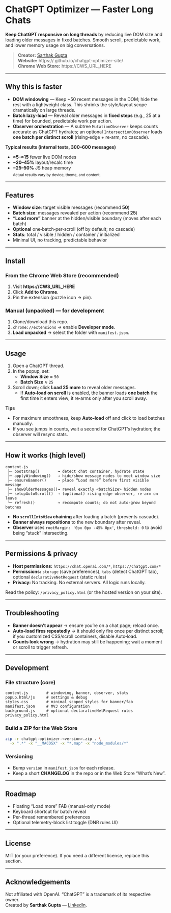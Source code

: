 # ChatGPT Optimizer — Faster Long Chats

**Keep ChatGPT responsive on long threads** by reducing live DOM size and loading older messages in fixed batches. Smooth scroll, predictable work, and lower memory usage on big conversations.

> **Creator:** [Sarthak Gupta](https://www.linkedin.com/in/sarthakgupta04/)  
> **Website:** https://<your-username>.github.io/chatgpt-optimizer-site/  
> **Chrome Web Store:** https://CWS_URL_HERE

---

## Why this is faster

- **DOM windowing** — Keep ~50 recent messages in the DOM; hide the rest with a lightweight class. This shrinks the style/layout scope dramatically on large threads.
- **Batch lazy‑load** — Reveal older messages in **fixed steps** (e.g., 25 at a time) for bounded, predictable work per action.
- **Observer orchestration** — A subtree `MutationObserver` keeps counts accurate as ChatGPT hydrates; an optional `IntersectionObserver` loads **one batch per distinct scroll** (rising‑edge + re‑arm, no cascade).

**Typical results (internal tests, 300–600 messages)**

- **×5–×15** fewer live DOM nodes  
- **−20–45%** layout/recalc time  
- **−25–50%** JS heap memory  
<sub>Actual results vary by device, theme, and content.</sub>

---

## Features

- **Window size**: target visible messages (recommend **50**)
- **Batch size**: messages revealed per action (recommend **25**)
- **“Load more”** banner at the hidden/visible boundary (moves after each batch)
- **Optional** one‑batch‑per‑scroll (off by default; no cascade)
- **Stats**: total / visible / hidden / container / initialized
- Minimal UI, no tracking, predictable behavior

---

## Install

### From the Chrome Web Store (recommended)

1. Visit **https://CWS_URL_HERE**  
2. Click **Add to Chrome**.  
3. Pin the extension (puzzle icon → pin).

### Manual (unpacked) — for development

1. Clone/download this repo.  
2. `chrome://extensions` → enable **Developer mode**.  
3. **Load unpacked** → select the folder with `manifest.json`.

---

## Usage

1. Open a ChatGPT thread.  
2. In the popup, set:
   - **Window Size** ≈ `50`
   - **Batch Size** ≈ `25`
3. Scroll down; click **Load 25 more** to reveal older messages.  
   - If **Auto‑load on scroll** is enabled, the banner loads **one batch** the first time it enters view; it re‑arms only after you scroll away.

**Tips**

- For maximum smoothness, keep **Auto‑load** off and click to load batches manually.  
- If you see jumps in counts, wait a second for ChatGPT’s hydration; the observer will resync stats.

---

## How it works (high level)

```text
content.js
 ├─ bootstrap()        → detect chat container, hydrate state
 ├─ applyWindowing()   → hide/show message nodes to meet window size
 ├─ ensureBanner()     → place “Load more” before first visible message
 ├─ showOlderMessages()→ reveal exactly <batchSize> hidden nodes
 ├─ setupAutoScroll()  → (optional) rising-edge observer, re-arm on leave
 └─ refresh()          → recompute counts; do not auto-grow beyond batches
```

- **No `scrollIntoView` chaining** after loading a batch (prevents cascade).  
- **Banner always repositions** to the new boundary after reveal.  
- **Observer** uses `rootMargin: '0px 0px -45% 0px'`, `threshold: 0` to avoid being “stuck” intersecting.

---

## Permissions & privacy

- **Host permissions:** `https://chat.openai.com/*`, `https://chatgpt.com/*`  
- **Permissions:** `storage` (save preferences), `tabs` (detect ChatGPT tab), optional `declarativeNetRequest` (static rules)  
- **Privacy:** No tracking. No external servers. All logic runs locally.

Read the policy: `/privacy_policy.html` (or the hosted version on your site).

---

## Troubleshooting

- **Banner doesn’t appear** → ensure you’re on a chat page; reload once.  
- **Auto‑load fires repeatedly** → it should only fire once per distinct scroll; if you customized CSS/scroll containers, disable Auto‑load.  
- **Counts look wrong** → hydration may still be happening; wait a moment or scroll to trigger refresh.

---

## Development

### File structure (core)
```
content.js        # windowing, banner, observer, stats
popup.html/js     # settings & debug
styles.css        # minimal scoped styles for banner/fab
manifest.json     # MV3 configuration
background.js     # optional declarativeNetRequest rules
privacy_policy.html
```

### Build a ZIP for the Web Store
```bash
zip -r chatgpt-optimizer-<version>.zip . \
  -x ".*" -x "__MACOSX" -x "*.map" -x "node_modules/*"
```

### Versioning
- Bump `version` in `manifest.json` for each release.
- Keep a short **CHANGELOG** in the repo or in the Web Store “What’s New”.

---

## Roadmap

- Floating “Load more” FAB (manual-only mode)  
- Keyboard shortcut for batch reveal  
- Per-thread remembered preferences  
- Optional telemetry-block list toggle (DNR rules UI)

---

## License

MIT (or your preference). If you need a different license, replace this section.

---

## Acknowledgements

Not affiliated with OpenAI. “ChatGPT” is a trademark of its respective owner.  
Created by **Sarthak Gupta** — [LinkedIn](https://www.linkedin.com/in/sarthakgupta04/).
